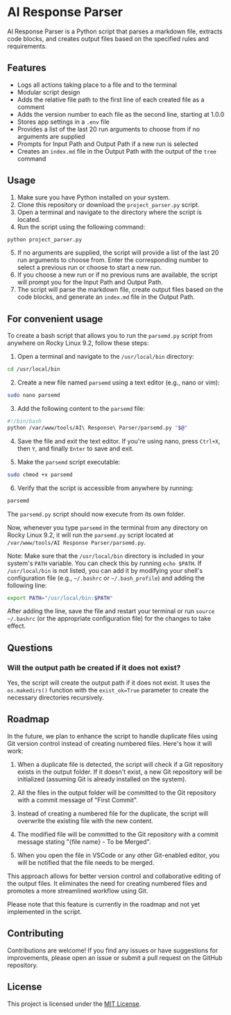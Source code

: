 # AI Response Parser

AI Response Parser is a Python script that parses a markdown file, extracts code blocks, and creates output files based on the specified rules and requirements.

## Features

- Logs all actions taking place to a file and to the terminal
- Modular script design
- Adds the relative file path to the first line of each created file as a comment
- Adds the version number to each file as the second line, starting at 1.0.0
- Stores app settings in a `.env` file
- Provides a list of the last 20 run arguments to choose from if no arguments are supplied
- Prompts for Input Path and Output Path if a new run is selected
- Creates an `index.md` file in the Output Path with the output of the `tree` command

## Usage

1. Make sure you have Python installed on your system.
2. Clone this repository or download the `project_parser.py` script.
3. Open a terminal and navigate to the directory where the script is located.
4. Run the script using the following command:

```bash
python project_parser.py
```

5. If no arguments are supplied, the script will provide a list of the last 20 run arguments to choose from. Enter the corresponding number to select a previous run or choose to start a new run.
6. If you choose a new run or if no previous runs are available, the script will prompt you for the Input Path and Output Path.
7. The script will parse the markdown file, create output files based on the code blocks, and generate an `index.md` file in the Output Path.

## For convenient usage
To create a bash script that allows you to run the `parsemd.py` script from anywhere on Rocky Linux 9.2, follow these steps:

1. Open a terminal and navigate to the `/usr/local/bin` directory:
```sh
cd /usr/local/bin
```

2. Create a new file named `parsemd` using a text editor (e.g., nano or vim):
```sh
sudo nano parsemd
```

3. Add the following content to the `parsemd` file:
```bash
#!/bin/bash
python /var/www/tools/AI\ Response\ Parser/parsemd.py "$@"
```

4. Save the file and exit the text editor. If you're using nano, press `Ctrl+X`, then `Y`, and finally `Enter` to save and exit.

5. Make the `parsemd` script executable:
```sh
sudo chmod +x parsemd
```

6. Verify that the script is accessible from anywhere by running:
```sh
parsemd
```

The `parsemd.py` script should now execute from its own folder.

Now, whenever you type `parsemd` in the terminal from any directory on Rocky Linux 9.2, it will run the `parsemd.py` script located at `/var/www/tools/AI Response Parser/parsemd.py`.

Note: Make sure that the `/usr/local/bin` directory is included in your system's `PATH` variable. You can check this by running `echo $PATH`. If `/usr/local/bin` is not listed, you can add it by modifying your shell's configuration file (e.g., `~/.bashrc` or `~/.bash_profile`) and adding the following line:

```sh
export PATH="/usr/local/bin:$PATH"
```
After adding the line, save the file and restart your terminal or run `source ~/.bashrc` (or the appropriate configuration file) for the changes to take effect.

## Questions

### Will the output path be created if it does not exist?

Yes, the script will create the output path if it does not exist. It uses the `os.makedirs()` function with the `exist_ok=True` parameter to create the necessary directories recursively.

## Roadmap

In the future, we plan to enhance the script to handle duplicate files using Git version control instead of creating numbered files. Here's how it will work:

1. When a duplicate file is detected, the script will check if a Git repository exists in the output folder. If it doesn't exist, a new Git repository will be initialized (assuming Git is already installed on the system).

2. All the files in the output folder will be committed to the Git repository with a commit message of "First Commit".

3. Instead of creating a numbered file for the duplicate, the script will overwrite the existing file with the new content.

4. The modified file will be committed to the Git repository with a commit message stating "{file name} - To be Merged".

5. When you open the file in VSCode or any other Git-enabled editor, you will be notified that the file needs to be merged.

This approach allows for better version control and collaborative editing of the output files. It eliminates the need for creating numbered files and promotes a more streamlined workflow using Git.

Please note that this feature is currently in the roadmap and not yet implemented in the script.

## Contributing

Contributions are welcome! If you find any issues or have suggestions for improvements, please open an issue or submit a pull request on the GitHub repository.

## License

This project is licensed under the [MIT License](LICENSE).